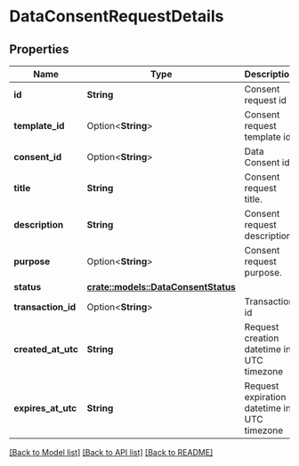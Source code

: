 # DataConsentRequestDetails

## Properties

Name | Type | Description | Notes
------------ | ------------- | ------------- | -------------
**id** | **String** | Consent request id | 
**template_id** | Option<**String**> | Consent request template id | [optional]
**consent_id** | Option<**String**> | Data Consent id | [optional]
**title** | **String** | Consent request title. | 
**description** | **String** | Consent request description. | 
**purpose** | Option<**String**> | Consent request purpose. | [optional]
**status** | [**crate::models::DataConsentStatus**](DataConsentStatus.md) |  | 
**transaction_id** | Option<**String**> | Transaction id | [optional]
**created_at_utc** | **String** | Request creation datetime in UTC timezone | 
**expires_at_utc** | **String** | Request expiration datetime in UTC timezone | 

[[Back to Model list]](../README.md#documentation-for-models) [[Back to API list]](../README.md#documentation-for-api-endpoints) [[Back to README]](../README.md)


